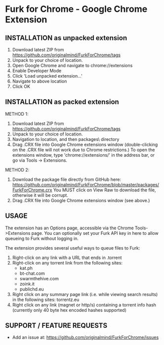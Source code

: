 # Furk for Chrome - Google Chrome Extension

INSTALLATION as unpacked extension
----------------------------------
1. Download latest ZIP from https://github.com/originalmind/FurkForChrome/tags
2. Unpack to your choice of location.
3. Open Google Chrome and navigate to chrome://extensions
4. Enable Developer Mode
5. Click 'Load unpacked extension...'
6. Navigate to above location
7. Click OK



INSTALLATION as packed extension
--------------------------------
METHOD 1:
1. Download latest ZIP from https://github.com/originalmind/FurkForChrome/tags
2. Unpack to your choice of location.
3. Navigation to location, and then packages\ directory
4. Drag .CRX file into Google Chrome extensions window (double-clicking on the .CRX file will not work due to Chrome restrictions.) 
To open the extensions window, type 'chrome://extensions/' in the address bar, or go via Tools -> Extensions.

METHOD 2:
1. Download the package file directly from GitHub here: https://github.com/originalmind/FurkForChrome/blob/master/packages/FurkForChrome.crx
You MUST click on View Raw to download the file, otherwise it will be corrupt.
2. Drag .CRX file into Google Chrome extensions window (see above.)



USAGE
-----
The extension has an Options page, accessible via the Chrome Tools->Extensions page.
You can optionally set your Furk API key in here to allow queueing to Furk without logging in.

The extension provides several useful ways to queue files to Furk:

1. Right-click on any link with a URL that ends in .torrent
2. Right-click on any torrent link from the following sites: 
    - kat.ph
	- bt-chat.com
	- swarmthehive.com
	- zoink.it
	- publichd.eu
3. Right click on any summary page link (i.e. while viewing search results) in the following sites: torrentz.eu
4. Right click on any link (magnet or http/s) containing a torrent info hash (currently only 40 byte hex encoded hashes supported)




SUPPORT / FEATURE REQUESTS
----------------------------
+ Add an issue at: https://github.com/originalmind/FurkForChrome/issues

